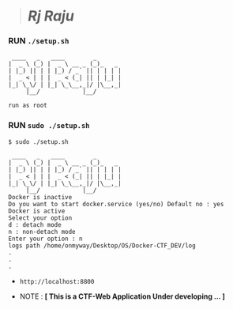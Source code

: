 > # _Rj Raju_

### RUN `./setup.sh`
```
 ____   _   ____        _       
|  _ \ (_) |  _ \ __ _ (_)_   _ 
| |_) || | | |_) / _` || | | | |
|  _ < | | |  _ < (_| || | |_| |
|_| \_\/ | |_| \_\__,_|/ |\__,_|
     |__/            |__/       

run as root
```

### RUN `sudo ./setup.sh`
```
$ sudo ./setup.sh

 ____   _   ____        _       
|  _ \ (_) |  _ \ __ _ (_)_   _ 
| |_) || | | |_) / _` || | | | |
|  _ < | | |  _ < (_| || | |_| |
|_| \_\/ | |_| \_\__,_|/ |\__,_|
     |__/            |__/       
Docker is inactive 
Do you want to start docker.service (yes/no) Default no : yes
Docker is active
Select your option
d : detach mode
n : non-detach mode
Enter your option : n
logs path /home/onmyway/Desktop/OS/Docker-CTF_DEV/log
.
.
.
```

- `http://localhost:8800`

* NOTE : __[ This is a CTF-Web Application Under developing ... ]__
